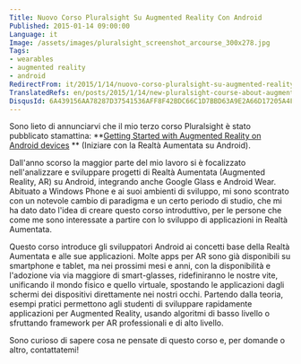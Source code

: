 ```yaml
---
Title: Nuovo Corso Pluralsight Su Augmented Reality Con Android
Published: 2015-01-14 09:00:00
Language: it
Image: /assets/images/pluralsight_screenshot_arcourse_300x278.jpg
Tags:
- wearables
- augmented reality
- android
RedirectFrom: it/2015/1/14/nuovo-corso-pluralsight-su-augmented-reality-con-android.aspx
TranslatedRefs: en/posts/2015/1/14/new-pluralsight-course-about-augmented-reality-on-android.md
DisqusId: 6A439156AA78287D37541536AFF8F42BDC66C1D7BBD63A9E2A66D17205A4FEF1
---
```

Sono lieto di annunciarvi che il mio terzo corso Pluralsight è stato pubblicato stamattina: **<a href="http://www.pluralsight.com/courses/augmented-reality-android-devices-getting-started" target="_blank">Getting Started with Augmented Reality on Android devices</a> ** (Iniziare con la Realtà Aumentata su Android).

<a href="http://www.pluralsight.com/courses/augmented-reality-android-devices-getting-started" target="_blank"></a>Dall'anno scorso la maggior parte del mio lavoro si è focalizzato nell'analizzare e sviluppare progetti di Realtà Aumentata (Augmented Reality, AR) su Android, integrando anche Google Glass e Android Wear. Abituato a Windows Phone e ai suoi ambienti di sviluppo, mi sono scontrato con un notevole cambio di paradigma e un certo periodo di studio, che mi ha dato dato l'idea di creare questo corso introduttivo, per le persone che come me sono interessate a partire con lo sviluppo di applicazioni in Realtà Aumentata.

Questo corso introduce gli sviluppatori Android ai concetti base della Realtà Aumentata e alle sue applicazioni. Molte apps per AR sono già disponibili su smartphone e tablet, ma nei prossimi mesi e anni, con la disponibilità e l'adozione via via maggiore di smart-glasses, ridefiniranno le nostre vite, unificando il mondo fisico e quello virtuale, spostando le applicazioni dagli schermi dei dispositivi direttamente nei nostri occhi. Partendo dalla teoria, esempi pratici permettono agli studenti di sviluppare rapidamente applicazioni per Augmented Reality, usando algoritmi di basso livello o sfruttando framework per AR professionali e di alto livello.

Sono curioso di sapere cosa ne pensate di questo corso e, per domande o altro, contattatemi!